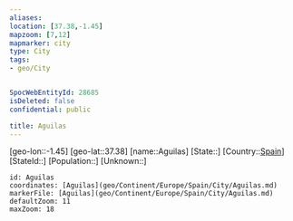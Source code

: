 ```yaml
---
aliases: 
location: [37.38,-1.45]
mapzoom: [7,12] 
mapmarker: city 
type: City
tags:
- geo/City


SpocWebEntityId: 28685
isDeleted: false
confidential: public

title: Aguilas
---
```

[geo-lon::-1.45]
[geo-lat::37.38]
[name::Aguilas]
[State::]
[Country::[Spain](geo/Continent/Europe/Spain.md)]
[StateId::]
[Population::]
[Unknown::]


```leaflet
id: Aguilas
coordinates: [Aguilas](geo/Continent/Europe/Spain/City/Aguilas.md)
markerFile: [Aguilas](geo/Continent/Europe/Spain/City/Aguilas.md)
defaultZoom: 11 
maxZoom: 18
```


